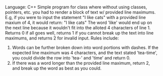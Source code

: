 Language: C++
Simple program for class where without using classes, pointers, etc. you had to render a block of text w/ provided line maximums. E.g, if you were to input the statement "I like cats" with a provided line maxium of 4, it would return:
"I 
like
cats"
The word 'like' would end up on the next line because it wouldn't fit into the alloted 4 characters of line 1. 
Returns 0 if all goes well, returns 1 if you cannot break up the text into line maximums, and returns 2 for invalid input. 
Rules include:
01. Words can be further broken down into word portions with dashes. If the expected line maximum was 4 characters, and the text stated 'tea-time', you could divide the row into 'tea-' and 'time' and return 0.
02. If there was a word longer than the provided line maximum, return 2, and break up the word as best as you could. 

